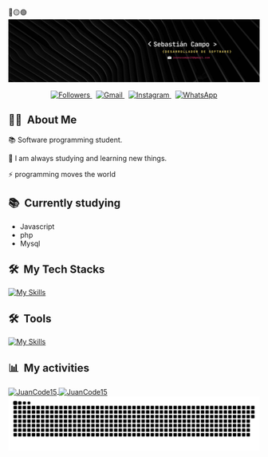 <div>
🔴🟡🟢
</div>


<div align="center">
  <img src="Banner Para LinkedIn Desarrollador De Software Moderno Negro.png"/>
</div>

<p align="center">
 <a href="https://github.com/JuanCode15">
      <img src="https://img.shields.io/badge/Followers%20❤️-007bff?style=for-the-badge" alt="Followers" />
    </a>
    &nbsp;

<a href="mailto:tuemail@gmail.com">
  <img src="https://img.shields.io/badge/Gmail-D14836?style=for-the-badge&logo=gmail&logoColor=white" alt="Gmail" />
</a>
&nbsp;
<a href="https://www.instagram.com/tuusuario">
  <img src="https://img.shields.io/badge/Instagram-E4405F?style=for-the-badge&logo=instagram&logoColor=white" alt="Instagram" />
</a>
&nbsp;
<a href="https://wa.me/tu_numero_de_telefono">
  <img src="https://img.shields.io/badge/WhatsApp-25D366?style=for-the-badge&logo=whatsapp&logoColor=white" alt="WhatsApp" />
</a>
</p>

  ## 👨‍💻 &nbsp;About Me
<div>


📚 Software programming student.

🌱 I am always studying and learning new things. 

⚡ programming moves the world
  <br>
  

</div>


  ## 📚 &nbsp;Currently studying

  - Javascript
  - php
  - Mysql
  


</div>


<div>

  ## 🛠 &nbsp;My Tech Stacks

 [![My Skills](https://skillicons.dev/icons?i=js,html,css,mysql,php,vscode)](https://skillicons.dev)

</div>

## 🛠 &nbsp;Tools

[![My Skills](https://skillicons.dev/icons?i=github,vscode,bootstrap,codepen)](https://skillicons.dev)

</div>


  ## 📊 &nbsp;My activities

  <a href="https://github.com/JuanCode15">
    <img width=450 height=170 align="center" alt="JuanCode15" src="https://github-readme-stats.vercel.app/api?username=JuanCode15&theme=midnight-purple&show_icons=false&bg_color=0D1117&hide_border=true&count_private=true" />
  </a>
  <a href="https://github.com/JuanCode15">
    <img align="center" alt="JuanCode15" src="https://github-readme-stats.vercel.app/api/top-langs/?username=JuanCode15&theme=midnight-purple&layout=compact&bg_color=0D1117&hide_border=true&count_private=true" />
  </a>
</div>




<!-- ![Snake animation](https://github.com/Pepyn0/Pepyn0/blob/output/github-contribution-grid-snake.svg) -->

<div>
  <img src="https://github.com/Pepyn0/Pepyn0/raw/output/github-contribution-grid-snake.svg" alt="snake"></center>
</div>

<!-- ## 📚 &nbsp;My Projects -->


